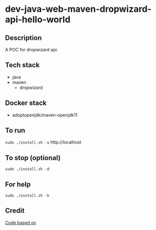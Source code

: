 # dev-java-web-maven-dropwizard-api-hello-world

## Description
A POC for dropwizard api.

## Tech stack
- java
- maven
  - dropwizard

## Docker stack
- adoptopenjdk/maven-openjdk11

## To run
`sudo ./install.sh -u`
http://localhost

## To stop (optional)
`sudo ./install.sh -d`

## For help
`sudo ./install.sh -h`

## Credit
[Code based on](https://howtodoinjava.com/dropwizard/tutorial-and-hello-world-example/)
